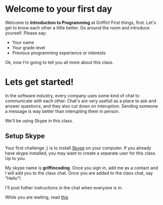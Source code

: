 # Welcome to your first day

Welcome to **Introduction to Programming** at Griffin! First things, first. Let's get to know each other a little better. Go around the room and introduce yourself. Please say:
* Your name
* Your grade level
* Previous programming experience or interests

Ok, now I'm going to tell you all more about this class.

# Lets get started!
In the software industry, every company uses some kind of chat to communicate with each other. Chat's are very usefull as a place to ask and answer questions, and they also cut down on interuption. Sending someone a message is way better than interupting them in person.

We'll be using Skype in this class.

## Setup Skype
Your first challenge ;) is to install [Skype](http://www.skype.com) on your computer. If you already have skype installed, you may want to create a separate user for this class. Up to you. 

My skype name is **griffincoding**. Once you sign in, add me as a contact and I will add you to the class chat. Once you are added to the class chat, say "Hello"!.

I'll post futher instructions in the chat when everyone is in.

While you are waiting, read [this](./figure-it-out.md)










